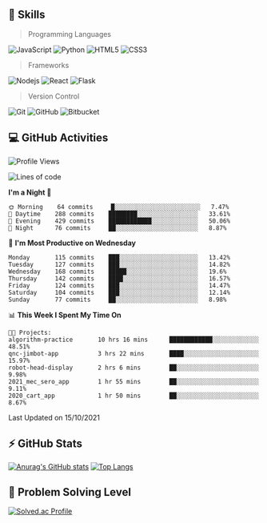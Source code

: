 ## :rocket: Skills<br/>

> Programming Languages

![JavaScript](https://img.shields.io/badge/-JavaScript-%23F7DF1C?style=for-the-badge&logo=javascript&logoColor=white)
![Python](https://img.shields.io/badge/python%20-%2314354C.svg?&style=for-the-badge&logo=python&logoColor=white)
![HTML5](https://img.shields.io/badge/html5%20-%23E34F26.svg?&style=for-the-badge&logo=html5&logoColor=white)
![CSS3](https://img.shields.io/badge/css3%20-%231572B6.svg?&style=for-the-badge&logo=css3&logoColor=white)

> Frameworks

![Nodejs](https://img.shields.io/badge/node.js%20-%2343853D.svg?&style=for-the-badge&logo=node.js&logoColor=white)
![React](https://img.shields.io/badge/React-20232A?style=for-the-badge&logo=react&logoColor=61DAFB)
![Flask](https://img.shields.io/badge/flask%20-%23000.svg?&style=for-the-badge&logo=flask&logoColor=white)

> Version Control

![Git](https://img.shields.io/badge/git%20-%23F05033.svg?&style=for-the-badge&logo=git&logoColor=white)
![GitHub](https://img.shields.io/badge/github%20-%23121011.svg?&style=for-the-badge&logo=github&logoColor=white)
![Bitbucket](https://img.shields.io/badge/bitbucket%20-%230047B3.svg?&style=for-the-badge&logo=bitbucket&logoColor=white)

## :computer: GitHub Activities<br/>

<!--START_SECTION:waka-->
![Profile Views](http://img.shields.io/badge/Profile%20Views-10-blue)

![Lines of code](https://img.shields.io/badge/From%20Hello%20World%20I%27ve%20Written-954420%20lines%20of%20code-blue)

**I'm a Night 🦉** 

```text
🌞 Morning    64 commits     █░░░░░░░░░░░░░░░░░░░░░░░░   7.47% 
🌆 Daytime    288 commits    ████████░░░░░░░░░░░░░░░░░   33.61% 
🌃 Evening    429 commits    ████████████░░░░░░░░░░░░░   50.06% 
🌙 Night      76 commits     ██░░░░░░░░░░░░░░░░░░░░░░░   8.87%

```
📅 **I'm Most Productive on Wednesday** 

```text
Monday       115 commits    ███░░░░░░░░░░░░░░░░░░░░░░   13.42% 
Tuesday      127 commits    ███░░░░░░░░░░░░░░░░░░░░░░   14.82% 
Wednesday    168 commits    █████░░░░░░░░░░░░░░░░░░░░   19.6% 
Thursday     142 commits    ████░░░░░░░░░░░░░░░░░░░░░   16.57% 
Friday       124 commits    ███░░░░░░░░░░░░░░░░░░░░░░   14.47% 
Saturday     104 commits    ███░░░░░░░░░░░░░░░░░░░░░░   12.14% 
Sunday       77 commits     ██░░░░░░░░░░░░░░░░░░░░░░░   8.98%

```


📊 **This Week I Spent My Time On** 

```text
🐱‍💻 Projects: 
algorithm-practice       10 hrs 16 mins      ████████████░░░░░░░░░░░░░   48.51% 
qnc-jimbot-app           3 hrs 22 mins       ████░░░░░░░░░░░░░░░░░░░░░   15.97% 
robot-head-display       2 hrs 6 mins        ██░░░░░░░░░░░░░░░░░░░░░░░   9.98% 
2021_mec_sero_app        1 hr 55 mins        ██░░░░░░░░░░░░░░░░░░░░░░░   9.11% 
2020_cart_app            1 hr 50 mins        ██░░░░░░░░░░░░░░░░░░░░░░░   8.67%

```


 Last Updated on 15/10/2021
<!--END_SECTION:waka-->


## :zap: GitHub Stats<br/>
    
[![Anurag's GitHub stats](https://github-readme-stats.vercel.app/api?username=star6973&show_icons=true&theme=prussian)](https://github.com/star6973/github-readme-stats)
[![Top Langs](https://github-readme-stats.vercel.app/api/top-langs/?username=star6973&layout=compact&hide=jupyter%20notebook,html,css,scss&langs_count=4&theme=prussian)](https://github.com/star6973/github-readme-stats)

## :trident: Problem Solving Level<br/>

[![Solved.ac Profile](http://mazassumnida.wtf/api/v2/generate_badge?boj=whanny)](https://solved.ac/whanny/)

